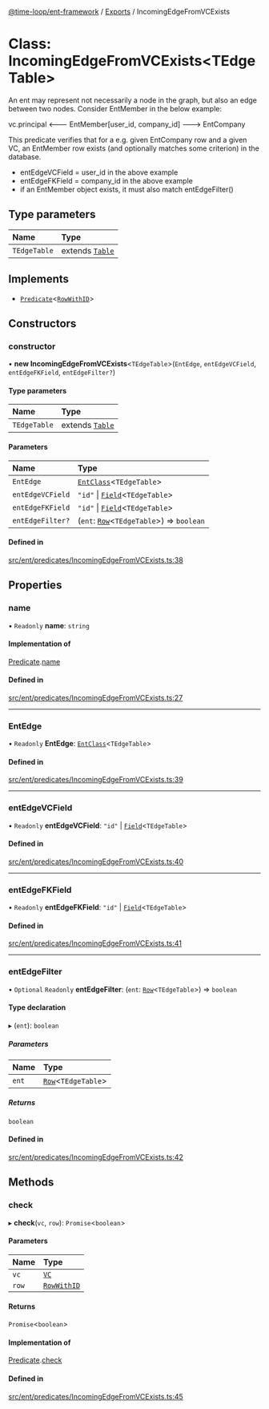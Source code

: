 [@time-loop/ent-framework](../README.md) / [Exports](../modules.md) / IncomingEdgeFromVCExists

# Class: IncomingEdgeFromVCExists<TEdgeTable\>

An ent may represent not necessarily a node in the graph, but also an edge
between two nodes. Consider EntMember in the below example:

vc.principal <--- EntMember[user_id, company_id] ---> EntCompany

This predicate verifies that for a e.g. given EntCompany row and a given VC,
an EntMember row exists (and optionally matches some criterion) in the
database.

- entEdgeVCField = user_id in the above example
- entEdgeFKField = company_id in the above example
- if an EntMember object exists, it must also match entEdgeFilter()

## Type parameters

| Name | Type |
| :------ | :------ |
| `TEdgeTable` | extends [`Table`](../modules.md#table) |

## Implements

- [`Predicate`](../interfaces/Predicate.md)<[`RowWithID`](../modules.md#rowwithid)\>

## Constructors

### constructor

• **new IncomingEdgeFromVCExists**<`TEdgeTable`\>(`EntEdge`, `entEdgeVCField`, `entEdgeFKField`, `entEdgeFilter?`)

#### Type parameters

| Name | Type |
| :------ | :------ |
| `TEdgeTable` | extends [`Table`](../modules.md#table) |

#### Parameters

| Name | Type |
| :------ | :------ |
| `EntEdge` | [`EntClass`](../modules.md#entclass)<`TEdgeTable`\> |
| `entEdgeVCField` | ``"id"`` \| [`Field`](../modules.md#field)<`TEdgeTable`\> |
| `entEdgeFKField` | ``"id"`` \| [`Field`](../modules.md#field)<`TEdgeTable`\> |
| `entEdgeFilter?` | (`ent`: [`Row`](../modules.md#row)<`TEdgeTable`\>) => `boolean` |

#### Defined in

[src/ent/predicates/IncomingEdgeFromVCExists.ts:38](https://github.com/clickup/ent-framework/blob/master/src/ent/predicates/IncomingEdgeFromVCExists.ts#L38)

## Properties

### name

• `Readonly` **name**: `string`

#### Implementation of

[Predicate](../interfaces/Predicate.md).[name](../interfaces/Predicate.md#name)

#### Defined in

[src/ent/predicates/IncomingEdgeFromVCExists.ts:27](https://github.com/clickup/ent-framework/blob/master/src/ent/predicates/IncomingEdgeFromVCExists.ts#L27)

___

### EntEdge

• `Readonly` **EntEdge**: [`EntClass`](../modules.md#entclass)<`TEdgeTable`\>

#### Defined in

[src/ent/predicates/IncomingEdgeFromVCExists.ts:39](https://github.com/clickup/ent-framework/blob/master/src/ent/predicates/IncomingEdgeFromVCExists.ts#L39)

___

### entEdgeVCField

• `Readonly` **entEdgeVCField**: ``"id"`` \| [`Field`](../modules.md#field)<`TEdgeTable`\>

#### Defined in

[src/ent/predicates/IncomingEdgeFromVCExists.ts:40](https://github.com/clickup/ent-framework/blob/master/src/ent/predicates/IncomingEdgeFromVCExists.ts#L40)

___

### entEdgeFKField

• `Readonly` **entEdgeFKField**: ``"id"`` \| [`Field`](../modules.md#field)<`TEdgeTable`\>

#### Defined in

[src/ent/predicates/IncomingEdgeFromVCExists.ts:41](https://github.com/clickup/ent-framework/blob/master/src/ent/predicates/IncomingEdgeFromVCExists.ts#L41)

___

### entEdgeFilter

• `Optional` `Readonly` **entEdgeFilter**: (`ent`: [`Row`](../modules.md#row)<`TEdgeTable`\>) => `boolean`

#### Type declaration

▸ (`ent`): `boolean`

##### Parameters

| Name | Type |
| :------ | :------ |
| `ent` | [`Row`](../modules.md#row)<`TEdgeTable`\> |

##### Returns

`boolean`

#### Defined in

[src/ent/predicates/IncomingEdgeFromVCExists.ts:42](https://github.com/clickup/ent-framework/blob/master/src/ent/predicates/IncomingEdgeFromVCExists.ts#L42)

## Methods

### check

▸ **check**(`vc`, `row`): `Promise`<`boolean`\>

#### Parameters

| Name | Type |
| :------ | :------ |
| `vc` | [`VC`](VC.md) |
| `row` | [`RowWithID`](../modules.md#rowwithid) |

#### Returns

`Promise`<`boolean`\>

#### Implementation of

[Predicate](../interfaces/Predicate.md).[check](../interfaces/Predicate.md#check)

#### Defined in

[src/ent/predicates/IncomingEdgeFromVCExists.ts:45](https://github.com/clickup/ent-framework/blob/master/src/ent/predicates/IncomingEdgeFromVCExists.ts#L45)
